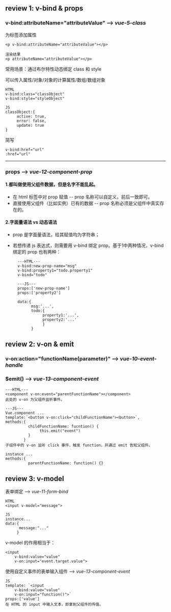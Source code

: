 ## review 1: v-bind & props

### v-bind:attributeName="attributeValue" --> *vue-5-class*

为标签添加属性

    <p v-bind:attributeName="attributeValue"></p>
    
    渲染结果
    <p attributeName="attributeValue"></p>

常用场景：通过布尔特性动态绑定 class 和 style 

可以传入属性/对象/对象的计算属性/数组/数组对象

    HTML
    v-bind:class="classObject"
    v-bind:style="styleObject"
    
    JS
    classObject:{
         active: true,
         error: false,
         update: true
    }
    
简写

    v-bind:href="url"
    :href="url"

***

### props --> *vue-12-component-prop*

#### 1.都叫做使用父组件数据，但是名字不能乱起。

* 在 html 标签中对 prop 赋值 -- prop 名称可以自定义，前后一致即可。
* 直接使用父组件（比如实例）已有的数据 -- prop 名称必须是父组件中真实存在的。

#### 2.字面量语法 vs 动态语法

* prop 是字面量语法，给其赋值均为字符串；
* 若想传递 js 表达式，则需要用 v-bind 绑定 prop。基于1中两种情况，v-bind 绑定的 prop 也有两种：


        ---HTML---
        v-bind:new-prop-name="msg"
        v-bind:property1="todo.property1"
        v-bind="todo"
        
        ---JS---
        props:['new-prop-name']
        props:['property2']
        
        data:{
              msg:'...',
              todo:{
                   property1:'...',
                   property2:'...'
                   }
              }
              

## review 2: v-on & emit

### v-on:action="functionName(parameter)" --> *vue-10-event-handle*

### $emit() --> *vue-13-component-event*

    ---HTML---
    <component v-on:event="parentFunctionName"></component>
    此处的 v-on 为父组件监听事件。
    
    ---JS---
    Vue.component ...
    template:`<button v-on:click="childFunctionName"><button>`,
    methods:{
              childFunctionName: fucntion() {
                   this.emit("event")
              }
            }
    子组件中的 v-on 监听 click 事件，触发 function，并通过 emit 告知父组件。

    instance ...
    methods:{
              parentFunctionName: function() {}    
              

## review 3: v-model 



表单绑定 --> *vue-11-form-bind*
    
    HTML
    <input v-model="message">
    
    JS
    instance...
    data:{
          message:"..."
         }
         
v-model 的作用相当于：

    <input
        v-bind:value="value"
        v-on:input="event.target.value">

使用自定义事件的表单输入组件 --> *vue-13-component-event*

    JS
    template: `<input
        v-bind:value="value"
        v-on:input="function()">`
    props:['value']
    在 HTML 的 input 中输入文本，即拿到父组件的传值。